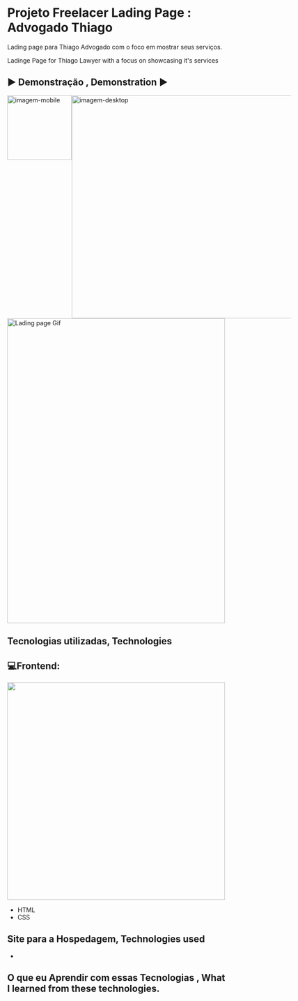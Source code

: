 # Projeto Freelacer Lading Page : Advogado Thiago

Lading page para Thiago Advogado com o foco em mostrar seus serviços. 


Ladinge Page for Thiago Lawyer with a focus on  showcasing it's services

## ▶️ Demonstração , Demonstration ▶️ 

<div style="margin: auto;display: flex;">
  <img width="148" src="./public/img/demo-mobile.gif" alt="imagem-mobile">
  <img width="512" src="./public/img/demo-desktop.gif" alt="imagem-desktop">
</div>



<img src="./src/images/lading-page-advogado-thiago.gif" alt="Lading page Gif" height="700px" width="500px"> 


## Tecnologias utilizadas, Technologies 
 <h2> 💻Frontend: </h2>
 <img width="500px" src="https://skillicons.dev/icons?i=materialui,css,html,git" />


 
- HTML
- CSS


## Site para a Hospedagem, Technologies used
-

## O que eu Aprendir com essas Tecnologias , What l learned from  these technologies.
